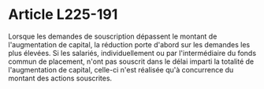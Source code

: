 # Article L225-191

Lorsque les demandes de souscription dépassent le montant de l'augmentation de capital, la réduction porte d'abord sur les demandes les plus élevées.   Si les salariés, individuellement ou par l'intermédiaire du fonds commun de placement, n'ont pas souscrit dans le délai imparti la totalité de l'augmentation de capital, celle-ci n'est réalisée qu'à concurrence du montant des actions souscrites.